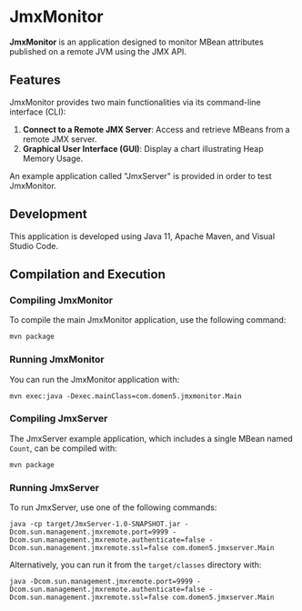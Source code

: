# JmxMonitor

**JmxMonitor** is an application designed to monitor MBean attributes published on a remote JVM using the JMX API.

## Features

JmxMonitor provides two main functionalities via its command-line interface (CLI):

1. **Connect to a Remote JMX Server**: Access and retrieve MBeans from a remote JMX server.
2. **Graphical User Interface (GUI)**: Display a chart illustrating Heap Memory Usage.

An example application called "JmxServer" is provided in order to test JmxMonitor.

## Development

This application is developed using Java 11, Apache Maven, and Visual Studio Code.

## Compilation and Execution

### Compiling JmxMonitor

To compile the main JmxMonitor application, use the following command:

```shell
mvn package
```

### Running JmxMonitor

You can run the JmxMonitor application with:

```shell
mvn exec:java -Dexec.mainClass=com.domen5.jmxmonitor.Main
```

### Compiling JmxServer

The JmxServer example application, which includes a single MBean named `Count`, can be compiled with:

```shell
mvn package
```

### Running JmxServer

To run JmxServer, use one of the following commands:

```shell
java -cp target/JmxServer-1.0-SNAPSHOT.jar -Dcom.sun.management.jmxremote.port=9999 -Dcom.sun.management.jmxremote.authenticate=false -Dcom.sun.management.jmxremote.ssl=false com.domen5.jmxserver.Main
```

Alternatively, you can run it from the `target/classes` directory with:

```shell
java -Dcom.sun.management.jmxremote.port=9999 -Dcom.sun.management.jmxremote.authenticate=false -Dcom.sun.management.jmxremote.ssl=false com.domen5.jmxserver.Main
```
